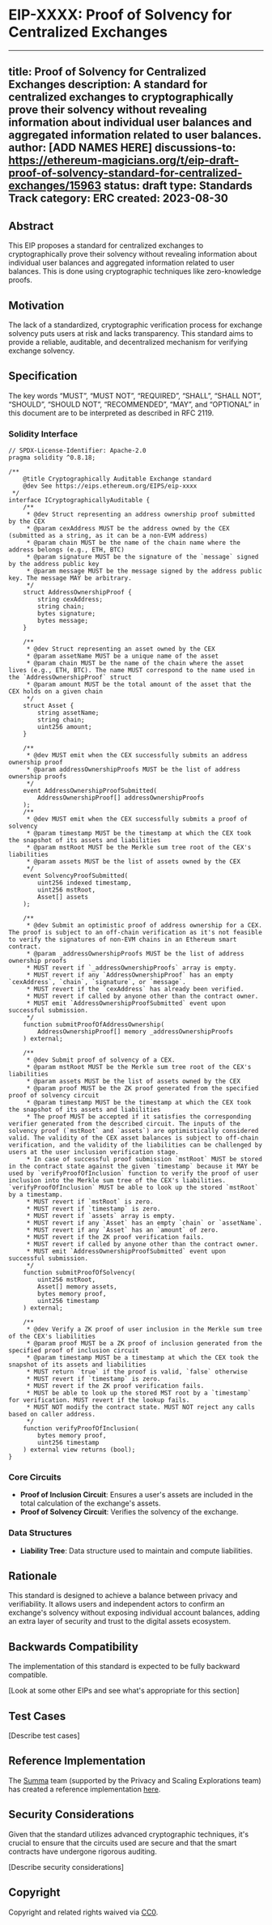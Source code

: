 # EIP-XXXX: Proof of Solvency for Centralized Exchanges

---
title: Proof of Solvency for Centralized Exchanges
description: A standard for centralized exchanges to cryptographically prove their solvency without revealing information about individual user balances and aggregated information related to user balances.
author: [ADD NAMES HERE]
discussions-to: https://ethereum-magicians.org/t/eip-draft-proof-of-solvency-standard-for-centralized-exchanges/15963
status: draft
type: Standards Track
category: ERC
created: 2023-08-30
---

## Abstract

This EIP proposes a standard for centralized exchanges to cryptographically prove their solvency without revealing information about individual user balances and aggregated information related to user balances. This is done using cryptographic techniques like zero-knowledge proofs.

## Motivation

The lack of a standardized, cryptographic verification process for exchange solvency puts users at risk and lacks transparency. This standard aims to provide a reliable, auditable, and decentralized mechanism for verifying exchange solvency.

## Specification

The key words “MUST”, “MUST NOT”, “REQUIRED”, “SHALL”, “SHALL NOT”, “SHOULD”, “SHOULD NOT”, “RECOMMENDED”, “MAY”, and “OPTIONAL” in this document are to be interpreted as described in RFC 2119.

### Solidity Interface

```solidity
// SPDX-License-Identifier: Apache-2.0
pragma solidity ^0.8.18;

/**
    @title Cryptographically Auditable Exchange standard
    @dev See https://eips.ethereum.org/EIPS/eip-xxxx
 */
interface ICryptographicallyAuditable {
    /**
     * @dev Struct representing an address ownership proof submitted by the CEX
     * @param cexAddress MUST be the address owned by the CEX (submitted as a string, as it can be a non-EVM address)
     * @param chain MUST be the name of the chain name where the address belongs (e.g., ETH, BTC)
     * @param signature MUST be the signature of the `message` signed by the address public key
     * @param message MUST be the message signed by the address public key. The message MAY be arbitrary.
     */
    struct AddressOwnershipProof {
        string cexAddress;
        string chain;
        bytes signature;
        bytes message;
    }

    /**
     * @dev Struct representing an asset owned by the CEX
     * @param assetName MUST be a unique name of the asset
     * @param chain MUST be the name of the chain where the asset lives (e.g., ETH, BTC). The name MUST correspond to the name used in the `AddressOwnershipProof` struct
     * @param amount MUST be the total amount of the asset that the CEX holds on a given chain
     */
    struct Asset {
        string assetName;
        string chain;
        uint256 amount;
    }

    /**
     * @dev MUST emit when the CEX successfully submits an address ownership proof
     * @param addressOwnershipProofs MUST be the list of address ownership proofs
     */
    event AddressOwnershipProofSubmitted(
        AddressOwnershipProof[] addressOwnershipProofs
    );
    /**
     * @dev MUST emit when the CEX successfully submits a proof of solvency
     * @param timestamp MUST be the timestamp at which the CEX took the snapshot of its assets and liabilities
     * @param mstRoot MUST be the Merkle sum tree root of the CEX's liabilities
     * @param assets MUST be the list of assets owned by the CEX
     */
    event SolvencyProofSubmitted(
        uint256 indexed timestamp,
        uint256 mstRoot,
        Asset[] assets
    );

    /**
     * @dev Submit an optimistic proof of address ownership for a CEX. The proof is subject to an off-chain verification as it's not feasible to verify the signatures of non-EVM chains in an Ethereum smart contract.
     * @param _addressOwnershipProofs MUST be the list of address ownership proofs
     * MUST revert if `_addressOwnershipProofs` array is empty.
     * MUST revert if any `AddressOwnershipProof` has an empty `cexAddress`, `chain`, `signature`, or `message`.
     * MUST revert if the `cexAddress` has already been verified.
     * MUST revert if called by anyone other than the contract owner.
     * MUST emit `AddressOwnershipProofSubmitted` event upon successful submission.
     */
    function submitProofOfAddressOwnership(
        AddressOwnershipProof[] memory _addressOwnershipProofs
    ) external;

    /**
     * @dev Submit proof of solvency of a CEX.
     * @param mstRoot MUST be the Merkle sum tree root of the CEX's liabilities
     * @param assets MUST be the list of assets owned by the CEX
     * @param proof MUST be the ZK proof generated from the specified proof of solvency circuit
     * @param timestamp MUST be the timestamp at which the CEX took the snapshot of its assets and liabilities
     * The proof MUST be accepted if it satisfies the corresponding verifier generated from the described circuit. The inputs of the solvency proof (`mstRoot` and `assets`) are optimistically considered valid. The validity of the CEX asset balances is subject to off-chain verification, and the validity of the liabilities can be challenged by users at the user inclusion verification stage.
     * In case of successful proof submission `mstRoot` MUST be stored in the contract state against the given `timestamp` because it MAY be used by `verifyProofOfInclusion` function to verify the proof of user inclusion into the Merkle sum tree of the CEX's liabilities. `verifyProofOfInclusion` MUST be able to look up the stored `mstRoot` by a timestamp.
     * MUST revert if `mstRoot` is zero.
     * MUST revert if `timestamp` is zero.
     * MUST revert if `assets` array is empty.
     * MUST revert if any `Asset` has an empty `chain` or `assetName`.
     * MUST revert if any `Asset` has an `amount` of zero.
     * MUST revert if the ZK proof verification fails.
     * MUST revert if called by anyone other than the contract owner.
     * MUST emit `AddressOwnershipProofSubmitted` event upon successful submission.
     */
    function submitProofOfSolvency(
        uint256 mstRoot,
        Asset[] memory assets,
        bytes memory proof,
        uint256 timestamp
    ) external;

    /**
     * @dev Verify a ZK proof of user inclusion in the Merkle sum tree of the CEX's liabilities
     * @param proof MUST be a ZK proof of inclusion generated from the specified proof of inclusion circuit
     * @param timestamp MUST be a timestamp at which the CEX took the snapshot of its assets and liabilities
     * MUST return `true` if the proof is valid, `false` otherwise
     * MUST revert if `timestamp` is zero.
     * MUST revert if the ZK proof verification fails.
     * MUST be able to look up the stored MST root by a `timestamp` for verification. MUST revert if the lookup fails.
     * MUST NOT modify the contract state. MUST NOT reject any calls based on caller address.
     */
    function verifyProofOfInclusion(
        bytes memory proof,
        uint256 timestamp
    ) external view returns (bool);
}
```

### Core Circuits

- **Proof of Inclusion Circuit**: Ensures a user's assets are included in the total calculation of the exchange's assets.
- **Proof of Solvency Circuit**: Verifies the solvency of the exchange.

### Data Structures

- **Liability Tree**: Data structure used to maintain and compute liabilities.

## Rationale

This standard is designed to achieve a balance between privacy and verifiability. It allows users and independent actors to confirm an exchange's solvency without exposing individual account balances, adding an extra layer of security and trust to the digital assets ecosystem.

## Backwards Compatibility

The implementation of this standard is expected to be fully backward compatible.

[Look at some other EIPs and see what's appropriate for this section]

## Test Cases

[Describe test cases]

## Reference Implementation

The [Summa](https://github.com/summa-dev) team (supported by the Privacy and Scaling Explorations team) has created a reference implementation [here](https://github.com/summa-dev/summa-solvency).

## Security Considerations

Given that the standard utilizes advanced cryptographic techniques, it's crucial to ensure that the circuits used are secure and that the smart contracts have undergone rigorous auditing.

[Describe security considerations]

## Copyright

Copyright and related rights waived via [CC0](/LICENSE).
